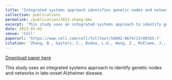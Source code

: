 ```yaml
---
title: "Integrated systems approach identifies genetic nodes and networks in late-onset Alzheimer's disease"
collection: publications
permalink: /publication/2013-zhang-bmc
excerpt: 'This study uses an integrated systems approach to identify genetic nodes and networks in late-onset Alzheimer disease.'
date: 2013-01-01
venue: 'Cell'
paperurl: 'https://www.cell.com/cell/fulltext/S0092-8674(13)00355-7'
citation: 'Zhang, B., Gaiteri, C., Bodea, L.G., Wang, Z., McElwee, J., Podtelezhnikov, A.A., Zhang, C., Xie, T., Tran, L., Dobrin, R., Fluder, E., Clurman, B., Melquist, S., Narayanan, M., Suver, C., Shah, H., Mahajan, M., Gillis, T., Mysore, J., MacDonald, M.E., Lamb, J.R., Bennett, D.A., Molony, C., Stone, D.J., Gudnason, V., Myers, A.J., Schadt, E.E., Neumann, H., Zhu, J., & Emilsson, V. (2013). Integrated systems approach identifies genetic nodes and networks in late-onset Alzheimer''s disease. Cell, 153(3), 707-720.'
---
```


[Download paper here](https://www.cell.com/cell/fulltext/S0092-8674(13)00355-7)

This study uses an integrated systems approach to identify genetic nodes and networks in late-onset Alzheimer disease.
